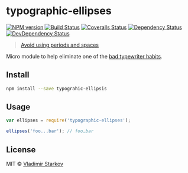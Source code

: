 # typographic-ellipses

[![NPM version][npm-image]][npm-url]
[![Build Status][travis-image]][travis-url]
[![Coveralls Status][coveralls-image]][coveralls-url]
[![Dependency Status][depstat-image]][depstat-url]
[![DevDependency Status][depstat-dev-image]][depstat-dev-url]

> [Avoid using periods and spaces][rtfm]

Micro module to help eliminate one of the [bad typewriter habits][habits].


## Install

```sh
npm install --save typograhic-ellipsis
```


## Usage

```js
var ellipses = require('typographic-ellipses');

ellipses('foo...bar'); // foo…bar
```


## License

MIT © [Vladimir Starkov](http://vstarkov.com/)

[rtfm]: http://practicaltypography.com/ellipses.html
[habits]: http://practicaltypography.com/typewriter-habits.html

[npm-url]: https://npmjs.org/package/typographic-ellipses
[npm-image]: http://img.shields.io/npm/v/typographic-ellipses.svg

[travis-url]: https://travis-ci.org/matmuchrapna/typographic-ellipses
[travis-image]: http://img.shields.io/travis/matmuchrapna/typographic-ellipses.svg

[coveralls-url]: https://coveralls.io/r/matmuchrapna/typographic-ellipses
[coveralls-image]: http://img.shields.io/coveralls/matmuchrapna/typographic-ellipses.svg

[depstat-url]: https://david-dm.org/matmuchrapna/typographic-ellipses
[depstat-image]: https://david-dm.org/matmuchrapna/typographic-ellipses.svg

[depstat-dev-url]: https://david-dm.org/matmuchrapna/typographic-ellipses
[depstat-dev-image]: https://david-dm.org/matmuchrapna/typographic-ellipses/dev-status.svg
